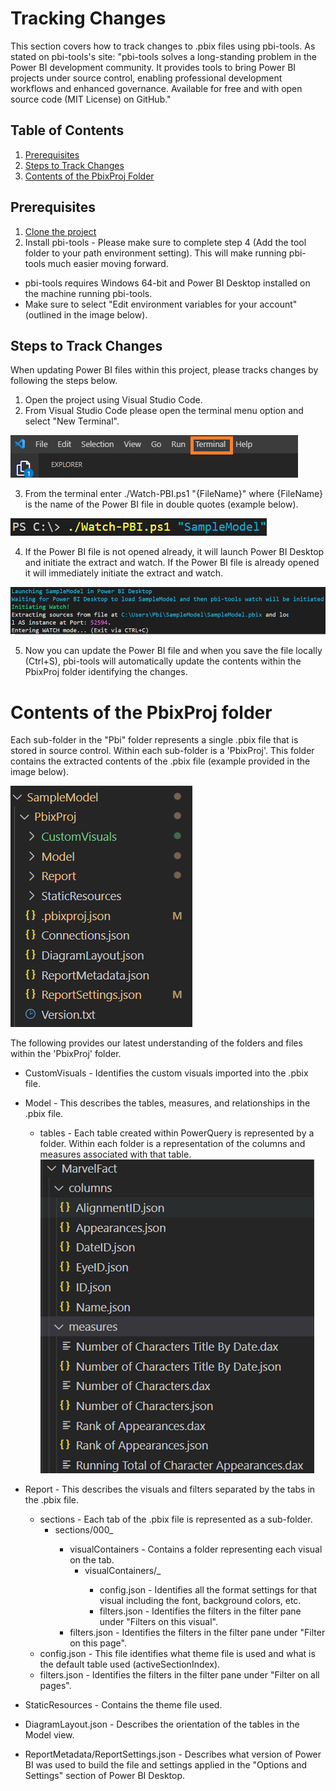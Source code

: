 # Tracking Changes
This section covers how to track changes to .pbix files using pbi-tools. As stated on pbi-tools's site:
"pbi-tools solves a long-standing problem in the Power BI development community. It provides tools to bring Power BI projects under source control, enabling professional development workflows and enhanced governance. Available for free and with open source code (MIT License) on GitHub."

## Table of Contents

1. [Prerequisites](#prerequisites)
2. [Steps to Track Changes](#steps-to-track-changes)
3. [Contents of the PbixProj Folder]()

## Prerequisites

1.	[Clone the project](./clone-project.md)
2.	Install pbi-tools - Please make sure to complete step 4 (Add the tool folder to your path environment setting). This will make running pbi-tools much easier moving forward.
- pbi-tools requires Windows 64-bit and Power BI Desktop installed on the machine running pbi-tools. 
- Make sure to select "Edit environment variables for your account" (outlined in the image below).
 
## Steps to Track Changes

When updating Power BI files within this project, please tracks changes by following the steps below. 
1.	Open the project using Visual Studio Code.
2.	From Visual Studio Code please open the terminal menu option and select "New Terminal".

![Terminal](./images/part22-terminal.png)

3.	From the terminal enter ./Watch-PBI.ps1 "{FileName}" where {FileName} is the name of the Power BI file in double quotes (example below).

![Watch PBI](./images/part25-watch-pbi.png)
  
4.	If the Power BI file is not opened already, it will launch Power BI Desktop and initiate the extract and watch. If the Power BI file is already opened it will immediately initiate the extract and watch.

![Initiating Watch](./images/part25-initiate-watch.png)

5.	Now you can update the Power BI file and when you save the file locally (Ctrl+S), pbi-tools will automatically update the contents within the PbixProj folder identifying the changes.

# Contents of the PbixProj folder

Each sub-folder in the "Pbi" folder represents a single .pbix file that is stored in source control.  Within each sub-folder is a 'PbixProj'.  This folder contains the extracted contents of the .pbix file (example provided in the image below). 

![Main PbixProj contents](./images/part25-pbi-tools-pbixproj.png)

The following provides our latest understanding of the folders and files within the 'PbixProj' folder.

- CustomVisuals - Identifies the custom visuals imported into the .pbix file.
- Model - This describes the tables, measures, and relationships in the .pbix file.
    - tables - Each table created within PowerQuery is represented by a folder.  Within each folder is a representation of the columns and measures associated with that table.<br/>
    ![Tables PbixProj contents](./images/part25-pbi-tools-pbixproj-tables.png)

- Report - This describes the visuals and filters separated by the tabs in the .pbix file.
    - sections - Each tab of the .pbix file is represented as a sub-folder.
        - sections/000_<Tab Name>
            - visualContainers - Contains a folder representing each visual on the tab.
                - visualContainers/_<Visual Name>
                    - config.json - Identifies all the format settings for that visual including the font, background colors, etc.
                    - filters.json - Identifies the filters in the filter pane under "Filters on this visual".
            - filters.json - Identifies the filters in the filter pane under "Filter on this page".
    - config.json - This file identifies what theme file is used and what is the default table used (activeSectionIndex).
    - filters.json - Identifies the filters in the filter pane under "Filter on all pages". 
- StaticResources - Contains the theme file used.
- DiagramLayout.json - Describes the orientation of the tables in the Model view.
- ReportMetadata/ReportSettings.json - Describes what version of Power BI was used to build the file and settings applied in the "Options and Settings" section of Power BI Desktop.